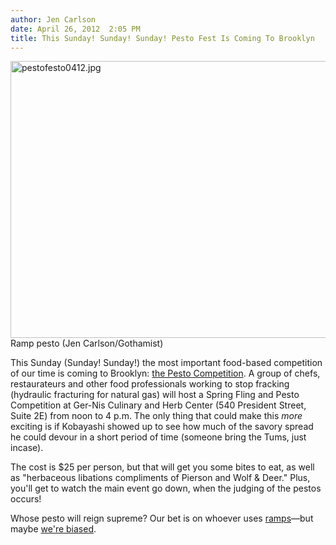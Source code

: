 ```yaml
---
author: Jen Carlson
date: April 26, 2012  2:05 PM
title: This Sunday! Sunday! Sunday! Pesto Fest Is Coming To Brooklyn
---
```


<p><span class="mt-enclosure mt-enclosure-image" style="display: inline;"> <img alt="pestofesto0412.jpg" src="https://web.archive.org/web/20120529110031im_/http://gothamist.com/attachments/arts_jen/pestofesto0412.jpg" width="640" height="443" class="image-none"> </span><br>
<span class="photo_caption">Ramp pesto (Jen Carlson/Gothamist)</span></p>

<p>This Sunday (Sunday! Sunday!) the most important food-based competition of our time is coming to Brooklyn: <a href="https://web.archive.org/web/20120529110031/http://brooklyn.cleanplates.com/events/pesto-fest-chefs-marcellus/">the Pesto Competition</a>. A group of chefs, restaurateurs and other food professionals working to stop fracking (hydraulic fracturing for natural gas) will host a Spring Fling and Pesto Competition at Ger-Nis Culinary and Herb Center (540 President Street, Suite 2E) from noon to 4 p.m. The only thing that could make this <em>more</em> exciting is if Kobayashi showed up to see how much of the savory spread he could devour in a short period of time (someone bring the Tums, just incase).</p>

<p>The cost is $25 per person, but that will get you some bites to eat, as well as &quot;herbaceous libations compliments of Pierson and Wolf &amp; Deer.&quot; Plus, you&apos;ll get to watch the main event go down, when the judging of the pestos occurs! </p>

<p>Whose pesto will reign supreme? Our bet is on whoever uses <a href="https://web.archive.org/web/20120529110031/http://gothamist.com/tags/ramps">ramps</a>&#x2014;but maybe <a href="https://web.archive.org/web/20120529110031/https://twitter.com/#!/JJSteele3/status/195543647880613889">we&apos;re biased</a>.</p>